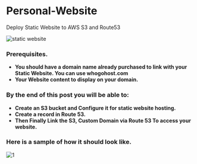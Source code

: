 # Personal-Website
Deploy Static Website to AWS S3 and Route53

![static website](/assets/img/staticwebsite.png)
### Prerequisites.
* **You should have a domain name already purchased to link with your Static Website. You can use whogohost.com**
* **Your Website content to display on your domain.**
  
### By the end of this post you will be able to: 
* **Create an S3 bucket and Configure it for static website hosting.**
* **Create a record in Route 53.**
* **Then Finally Link the S3, Custom Domain via Route 53 To access your website.**
### Here is a sample of how it should look like.
![1](/assets/img/website.png)